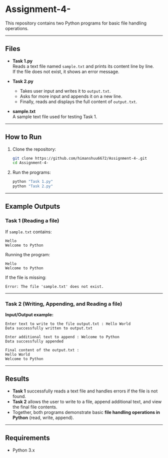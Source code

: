 # Assignment-4-

This repository contains two Python programs for basic file handling operations.

---

## Files

- **Task 1.py**  
  Reads a text file named `sample.txt` and prints its content line by line.  
  If the file does not exist, it shows an error message.

- **Task 2.py**  
  - Takes user input and writes it to `output.txt`.  
  - Asks for more input and appends it on a new line.  
  - Finally, reads and displays the full content of `output.txt`.

- **sample.txt**  
  A sample text file used for testing Task 1.

---

## How to Run

1. Clone the repository:
   ```bash
   git clone https://github.com/himanshuu6672/Assignment-4-.git
   cd Assignment-4-
   ```

2. Run the programs:
   ```bash
   python "Task 1.py"
   python "Task 2.py"
   ```

---

## Example Outputs

### Task 1 (Reading a file)

If `sample.txt` contains:
```
Hello
Welcome to Python
```

Running the program:
```
Hello
Welcome to Python
```

If the file is missing:
```
Error: The file 'sample.txt' does not exist.
```

---

### Task 2 (Writing, Appending, and Reading a file)

**Input/Output example:**
```
Enter text to write to the file output.txt : Hello World
Data successfully written to output.txt

Enter additional text to append : Welcome to Python
Data successfully appended

Final content of the output.txt :
Hello World
Welcome to Python
```

---

## Results

- **Task 1** successfully reads a text file and handles errors if the file is not found.  
- **Task 2** allows the user to write to a file, append additional text, and view the final file contents.  
- Together, both programs demonstrate basic **file handling operations in Python** (read, write, append).

---

## Requirements

- Python 3.x
